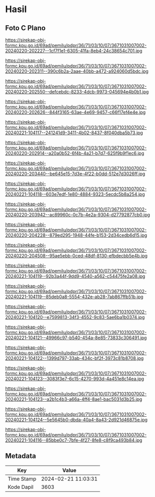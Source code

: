 # Hasil

## Foto C Plano

https://sirekap-obj-formc.kpu.go.id/69ad/pemilu/pdpr/36/71/03/10/07/3671031007002-20240220-202227--1cf7f1e1-6305-41fa-8eb4-24c38654c701.jpg

https://sirekap-obj-formc.kpu.go.id/69ad/pemilu/pdpr/36/71/03/10/07/3671031007002-20240220-202311--390c6b2a-2aae-40bb-a472-a924060d5bdc.jpg

https://sirekap-obj-formc.kpu.go.id/69ad/pemilu/pdpr/36/71/03/10/07/3671031007002-20240220-202550--defcebdc-8233-4dcb-9973-045694e4b0b1.jpg

https://sirekap-obj-formc.kpu.go.id/69ad/pemilu/pdpr/36/71/03/10/07/3671031007002-20240220-202626--844f3165-63ae-4e69-9457-c66f17ef4e4e.jpg

https://sirekap-obj-formc.kpu.go.id/69ad/pemilu/pdpr/36/71/03/10/07/3671031007002-20240221-104117--241241d9-3411-4b02-8437-8f040dba5b73.jpg

https://sirekap-obj-formc.kpu.go.id/69ad/pemilu/pdpr/36/71/03/10/07/3671031007002-20240220-202914--a20a0b52-6f4b-4a21-b7d7-625f9b9f1ec6.jpg

https://sirekap-obj-formc.kpu.go.id/69ad/pemilu/pdpr/36/71/03/10/07/3671031007002-20240220-203440--be645e15-7d3e-4f22-b0dd-512e7d3026ff.jpg

https://sirekap-obj-formc.kpu.go.id/69ad/pemilu/pdpr/36/71/03/10/07/3671031007002-20240221-104118--603e7edf-1e80-4884-9323-5ecdc5b8a254.jpg

https://sirekap-obj-formc.kpu.go.id/69ad/pemilu/pdpr/36/71/03/10/07/3671031007002-20240220-203942--ac89960c-0c7b-4e2a-9304-d27792877cb0.jpg

https://sirekap-obj-formc.kpu.go.id/69ad/pemilu/pdpr/36/71/03/10/07/3671031007002-20240220-204228--879ed295-1948-44fe-b153-2d34cedb6d15.jpg

https://sirekap-obj-formc.kpu.go.id/69ad/pemilu/pdpr/36/71/03/10/07/3671031007002-20240220-204508--95ae5ebb-0ced-48df-8130-efbdecbb5e4b.jpg

https://sirekap-obj-formc.kpu.go.id/69ad/pemilu/pdpr/36/71/03/10/07/3671031007002-20240221-104119--92b3a44f-9dd9-4540-a562-c54475fe2a08.jpg

https://sirekap-obj-formc.kpu.go.id/69ad/pemilu/pdpr/36/71/03/10/07/3671031007002-20240221-104119--85deb0a8-5554-432e-ab28-7ab867ffb51b.jpg

https://sirekap-obj-formc.kpu.go.id/69ad/pemilu/pdpr/36/71/03/10/07/3671031007002-20240221-104120--e7599813-34f3-4552-9c83-5ae6ba1b0374.jpg

https://sirekap-obj-formc.kpu.go.id/69ad/pemilu/pdpr/36/71/03/10/07/3671031007002-20240221-104121--49966c97-b540-454a-8e85-73833c306491.jpg

https://sirekap-obj-formc.kpu.go.id/69ad/pemilu/pdpr/36/71/03/10/07/3671031007002-20240221-104122--1399d797-33ab-434c-bf2f-3973c81b8708.jpg

https://sirekap-obj-formc.kpu.go.id/69ad/pemilu/pdpr/36/71/03/10/07/3671031007002-20240221-104123--3083f3e7-6c15-4270-993d-4a451e8c14ea.jpg

https://sirekap-obj-formc.kpu.go.id/69ad/pemilu/pdpr/36/71/03/10/07/3671031007002-20240221-104123--a2b1c4b3-a66a-4ff4-8ae1-bac5031d3b25.jpg

https://sirekap-obj-formc.kpu.go.id/69ad/pemilu/pdpr/36/71/03/10/07/3671031007002-20240221-104124--5e5645b0-dbda-40a4-8a43-2d921d46875e.jpg

https://sirekap-obj-formc.kpu.go.id/69ad/pemilu/pdpr/36/71/03/10/07/3671031007002-20240221-104116--85bbe0c7-7bfe-4f27-8fe8-c8f9ca493b84.jpg


## Metadata

| Key        | Value               |
| ---------- | ------------------- |
| Time Stamp | 2024-02-21 11:03:31 |
| Kode Dapil | 3603                |



